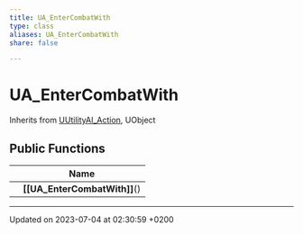 ```yaml
---
title: UA_EnterCombatWith
type: class
aliases: UA_EnterCombatWith
share: false

---
```


# UA_EnterCombatWith





Inherits from [UUtilityAI_Action](/docs/SDK/Source/Classes/classUUtilityAI__Action.md), UObject

## Public Functions

|                | Name           |
| -------------- | -------------- |
| | **[[UA_EnterCombatWith]]**() |

-------------------------------

Updated on 2023-07-04 at 02:30:59 +0200